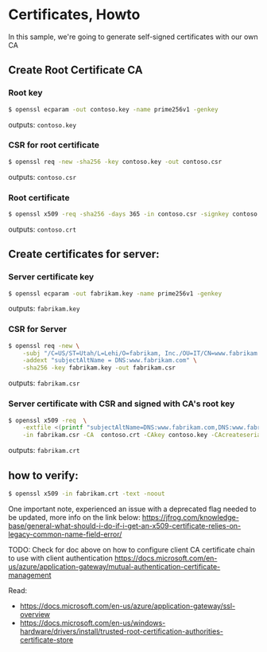 # Certificates, Howto

In this sample, we're going to generate self-signed certificates with our own CA


## Create Root Certificate CA

### Root key
```sh
$ openssl ecparam -out contoso.key -name prime256v1 -genkey
```
outputs: `contoso.key`

### CSR for root certificate
```sh
$ openssl req -new -sha256 -key contoso.key -out contoso.csr
```
outputs: `contoso.csr`

### Root certificate
```sh
$ openssl x509 -req -sha256 -days 365 -in contoso.csr -signkey contoso.key -out contoso.crt
```
outputs: `contoso.crt`


## Create certificates for server:

### Server certificate key
```sh
$ openssl ecparam -out fabrikam.key -name prime256v1 -genkey
```
outputs: `fabrikam.key`

### CSR for Server
```sh
$ openssl req -new \
	-subj "/C=US/ST=Utah/L=Lehi/O=fabrikam, Inc./OU=IT/CN=www.fabrikam.com" \
	-addext "subjectAltName = DNS:www.fabrikam.com" \
	-sha256 -key fabrikam.key -out fabrikam.csr
```
outputs: `fabrikam.csr`


### Server certificate with CSR and signed with CA's root key
```sh
$ openssl x509 -req  \
	-extfile <(printf "subjectAltName=DNS:www.fabrikam.com,DNS:www.fabrikam.com") \
	-in fabrikam.csr -CA  contoso.crt -CAkey contoso.key -CAcreateserial -out fabrikam.crt -days 365 -sha256
```
outputs: `fabrikam.crt`

## how to verify:
```sh
$ openssl x509 -in fabrikam.crt -text -noout
```


One important note, experienced an issue with a deprecated flag needed to be updated, more info on the link below:
https://jfrog.com/knowledge-base/general-what-should-i-do-if-i-get-an-x509-certificate-relies-on-legacy-common-name-field-error/


TODO: Check for doc above on how to configure client CA certificate chain to use with client authentication
https://docs.microsoft.com/en-us/azure/application-gateway/mutual-authentication-certificate-management

Read:
- https://docs.microsoft.com/en-us/azure/application-gateway/ssl-overview
- https://docs.microsoft.com/en-us/windows-hardware/drivers/install/trusted-root-certification-authorities-certificate-store
